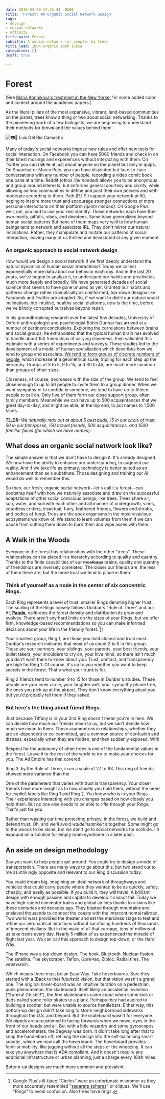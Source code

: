 ```yaml
---
date: 2019-04-20 17:26:44 -0500
title: 'Forest: An Organic Social Network Design'
tags:
- devsign
- social networks
- affinity
title_main: Forest
subtitle: A social network for people, by trees
title_lead: 100% organic sosh juice
categories: []
draft: true

---
```

# Forest



(See [Maria Konnikova's treatment in the New Yorker](https://www.newyorker.com/science/maria-konnikova/social-media-affect-math-dunbar-number-friendships) for some added color and context around the academic papers.)

As the literal pillars of the most expansive, vibrant, land-based communities on the planet, trees know a thing or two about social networking. Thanks to the pioneering work of a few biologists, we are beginning to understand their methods for _thrival_ and the values behind them.

![📷🙏 Luis Del Río Camacho](/uploads/2019/:month/luis-del-rio-camacho-43059-unsplash.jpg)

Many of today's social networks impose new rules and offer new tools for social interaction. On Facebook you can have 5000 friends and check in on their latest musings and experiences without interacting with them. On Twitter you can talk ~~to~~ at just about anyone on the planet but only in quips. On Snapchat or Marco Polo, you can have disjointed but face-to-face conversations with any number of people, recording a video comic book one pane at a time. Reddit (_ethos link needed)_ allows you to be anonymous and group around interests, but enforces general courtesy and civility, while allowing ad hoc communities to define and post their own policies and self-moderate according to them. Path (R.I.P.) capped your network at 50, hoping to inspire more trust and encourage stronger connections or more personal interactions on their platform _(quote needed)_. On Google Plus, well, um, you had to use your real identity. These networks each have their own merits, pitfalls, vibes, and devotees. Some have generalized beyond human social patterns But none of them maps very well to how human beings tend to network and associate IRL. They don't mirror our natural inclinations. Rather, they manipulate and mutate our patterns of social interaction, leaving many of us thrilled and devastated at any given moment.

### An organic approach to social network design

How would we design a social network if we first deeply understand the natural dynamics of human social interactions? Today we collect exponentially more data about our behavior each day. And in the last 20 years, we've begun to analyze it, to understand our habits and proclivities much more deeply and broadly. We have generated decades of social science that seems to have gone unused as yet. Granted our habits and patterns change rather dramatically as uninformed, top-down designs like Facebook and Twitter are adopted. So, if we want to distill our natural social inclinations into intuitive, healthy social platforms, now is the time, before we've blindly corrupted ourselves beyond repair.

In his groundbreaking research over the latest few decades, University of Oxford anthropologist and psychologist Robin Dunbar has arrived at a number of pertinent conclusions. Exploring the correlations between brains and social groups, he extrapolated that the typical human brain has evolved to handle about 150 friendships of varying closeness, then validated this estimate with a series of experiments and surveys. These studies led to the development of a model of human socialization which describes how we tend to group and associate. [We tend to form groups of discrete numbers of people](https://royalsocietypublishing.org/doi/abs/10.1098/rspb.2004.2970), which increase at a geometrical scale, tripling for each step up the hierarchy. Groups of 3 to 5, 9 to 15, and 30 to 45, are much more common than groups of other sizes.

Closeness, of course, decreases with the size of the group. We tend to feel close enough to up to 50 people to invite them to a group dinner. When we want sympathy or to confide in someone, we tend to have up to fifteen people to call on. Only five of them form our close support group, often family members. Meanwhile we can have up to 500 acquaintances that we greet day-to-day, and might be able, at the top end, to put names to 1,500 faces.

**_TL;DR:_** _We naturally max out at about 5 best buds, 15 in our circle of trust, 50 in our fam/posse, 150 actual friends, 500 acquaintances, and 1500 familiar faces (for which we have names)._

## What does an organic social network look like?

The simple answer is that we don't have to design it. It's already designed. We now have the ability to enhance our understanding, to augment our reality. And if we take life as primary, technology is better suited as an enhancement than as a substitute. Those designing and training our AI would do well to remember this.

So then, our fresh, organic social network—let's call it a forest—can bootstrap itself with how we naturally associate and draw on the successful adaptations of other social conscious beings, like trees. Trees share air, sun, water, and soil with each other and all manner of undergrowth, vines, countless critters, insectual, furry, feathered friends, flowers and shrubs, and oodles of fungi. Trees are the apex organisms in the most vivacious ecosystems we know of. We stand to learn volumes from them if we can pause from cutting them down to burn them and wipe asses with them.

## A Walk in the Woods

Everyone in the forest has relationships with the other "trees". These relationships can be placed in a hierarchy according to quality and quantity. Thanks to the finite capabilities of our ~~meatbags~~ brains, quality and quantity of friendships are inversely correlated. The closer our friends are, the less of them there are, but the more trust we tend to place in them.

### Think of yourself as a node in the center of six concentric Rings.

Each Ring represents a level of trust, smaller Rings denoting higher trust. The scaling of the Rings loosely follows Dunbar's "Rule of Three" and our AI, [**Pando**](https://www.wikiwand.com/en/Pando_(tree)), calibrates the forest density and distribution its grow and evolves. There aren't any hard limits on the sizes of your Rings, but we offer firm, knowledge-based recommendations so you can make informed decisions about your life in the friendly forest.[^1][]

Your smallest group, Ring 1, are those you hold closest and trust most. Dunbar's research indicates that most of us count 3 to 5 in this group. These are your partners, your siblings, your parents, your best friends, your bullet takers, your shoulders to cry on, your hive mind, so there isn't much you don't want them to know about you. Trust, contact, and transparency are high for Ring 1. Of course, it's up to you whether you want to keep secrets in the forest. That's what your trunk is for.

Ring 2 friends tend to number 9 to 15 for those in Dunbar's studies. These people are your inner circle, your laughter well, your sympathy phone tree, the ones you pick up at the airport. They don't know everything about you, but you'd probably tell them if they asked.

### But here's the thing about friend Rings.

Just because Tiffany is in your 2nd Ring doesn't mean you're in hers. We can decide how much our friends mean to us, but we can't decide how much we mean to them. These asymmetries in relationships, whether they are co-dependent or co-committed, are a common source of confusion and distress, especially when they are hidden, and then suddenly exposed. With

Respect for the autonomy of other trees is one of the fundamental values in the forest. Leave it to the rest of the world to try to make your choices for you. The Ad Empire has that covered.

Ring 3, by the Rule of Three, in on a scale of 27 to 63. This ring of friends showed more variance than the

One of the parameters that varies with trust is transparency. Your closer friends have more insight as to how closely you hold them, without the need for explicit labels like Ring 1 and Ring 2. You know who is in your Rings. Their experience interacting with you changes based on how closely you hold them. But no one else needs to be able to rifle through your Rings. That's just for you.

Rather than wasting our time protecting privacy, in the forest, we build and defend trust. Oh, and we'll avoid _waldeinsamkeit_ altogether. Some might go to the woods to be alone, but we don't go to social networks for solitude. I'll expound on a solution for empty room syndrome in a later post.

## An aside on design methodology

Say you want to help people get around. You could try to design a mode of transportation. There are many ways to go about this, but two stand out to me as strikingly opposite and relevant to our Ring discussion today.

You could dream big, imagining an ideal network of throughways and vehicles that could carry people where they wanted to be as quickly, safely, cheaply, and easily as possible. If you build it, they will travel. A brilliant design with enough passion and capital to develop it cannot fail. Today we have high-speed commuter trains and global airlines thanks to visions like these centuries and decades ago. They blasted through mountains and enslaved thousands to connect the coasts with the intercontinental railroad. Two world wars provided the theater and set the merciless stage to test and refine our aeronautical ambitions without sacrificing hundreds of thousands of innocent civilians. But in the wake of all that carnage, tens of millions of us take trains every day. Nearly 5 million of us experienced the miracle of flight last year. We can call this approach to design top-down, or the Hard Way.

The iPhone was a top-down design. The book. Bluetooth. Nuclear fission. The satellite. The skyscraper. Teflon, Gore-tex, Ziploc. Radial tires. The wristwatch.

Which means there must be an Easy Way. Take hoverboards. Sure they started with a (Back to the) futuristic vision, but that vision wasn't a grand one. The original hover-board was an intuitive iteration on a pedestrian, punk phenomenon: the skateboard. Itself likely an accidental invention ("Eureka! Oh shit!"), the first skateboards came about when some kids or dads nailed some roller skates to a plank. Perhaps they had aspired to building a scooter, but were unable to source handlebars. Either way, this bottom-up design didn't take long to storm neighborhood sidewalks throughout the U.S. and beyond. But the skateboard wasn't for everyone. We bipeds are accustomed to facing forwards when we move, eyes in the front of our heads and all. But with a little wizardry and some gyroscopes and accelerometers, the Segway was born. It didn't take long after that to snap the handlebars off, refining the design into the self-balancing smart scooter, which we now call the hoverboard. The hoverboard provides familiar mobility, like jogging without all the steps or the wheezing. It can take you anywhere that is ADA compliant. And it doesn't require any additional infrastructure or urban planning, just a charge every 10ish miles.

Bottom-up designs are much more common and prevalent.

[^1]: Google Plus's ill-fated "Circles" were an unfortunate misnomer as they more accurately resembled "[separate spheres](https://www.wikiwand.com/en/Separate_spheres)" or cliques. We'll use "Rings" to avoid confusion. Also trees have rings.